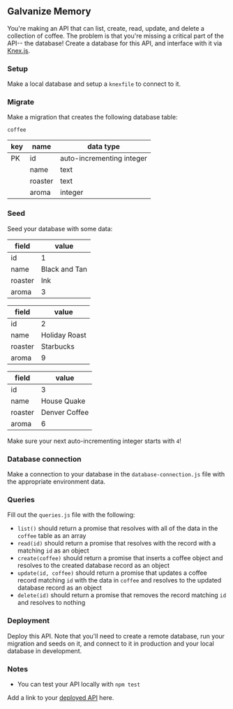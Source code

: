 ## Galvanize Memory

You're making an API that can list, create, read, update, and delete a collection of coffee. The problem is that you're missing a critical part of the API-- the database! Create a database for this API, and interface with it via [Knex.js](https://knexjs.org).

### Setup

Make a local database and setup a `knexfile` to connect to it.

### Migrate

Make a migration that creates the following database table:

`coffee`

| key | name    | data type                 |
| --- | ------- | ------------------------- |
| PK  | id      | auto-incrementing integer |
|     | name    | text                      |
|     | roaster | text                      |
|     | aroma   | integer                   |

### Seed

Seed your database with some data:

| field   | value         |
| ------- | ------------- |
| id      | 1             |
| name    | Black and Tan |
| roaster | Ink           |
| aroma   | 3             |

| field   | value         |
| ------- | ------------- |
| id      | 2             |
| name    | Holiday Roast |
| roaster | Starbucks     |
| aroma   | 9             |

| field   | value         |
| ------- | ------------- |
| id      | 3             |
| name    | House Quake   |
| roaster | Denver Coffee |
| aroma   | 6             |

Make sure your next auto-incrementing integer starts with `4`!

### Database connection

Make a connection to your database in the `database-connection.js` file with the appropriate environment data.

### Queries

Fill out the `queries.js` file with the following:

-   `list()` should return a promise that resolves with all of the data in the `coffee` table as an array
-   `read(id)` should return a promise that resolves with the record with a matching `id` as an object
-   `create(coffee)` should return a promise that inserts a coffee object and resolves to the created database record as an object
-   `update(id, coffee)` should return a promise that updates a coffee record matching `id` with the data in `coffee` and resolves to the updated database record as an object
-   `delete(id)` should return a promise that removes the record matching `id` and resolves to nothing

### Deployment

Deploy this API. Note that you'll need to create a remote database, run your migration and seeds on it, and connect to it in production and your local database in development.

### Notes

-   You can test your API locally with `npm test`

Add a link to your [deployed API](https://shielded-spire-60333.herokuapp.com/coffees) here.
